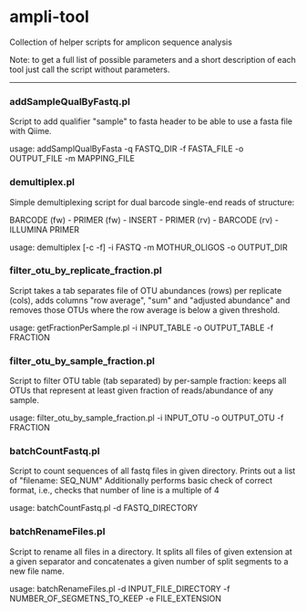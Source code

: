 # ampli-tool
Collection of helper scripts for amplicon sequence analysis

Note: to get a full list of possible parameters and a short description of each tool just call the script without parameters.


---


### addSampleQualByFastq.pl
Script to add qualifier "sample" to fasta header to be able to use a fasta file with Qiime.

usage: addSamplQualByFasta -q FASTQ_DIR -f FASTA_FILE -o OUTPUT_FILE -m MAPPING_FILE



### demultiplex.pl
Simple demultiplexing script for dual barcode single-end reads of structure:

BARCODE (fw) - PRIMER (fw) - INSERT - PRIMER (rv) - BARCODE (rv) - ILLUMINA PRIMER

usage: demultiplex [-c -f] -i FASTQ -m MOTHUR_OLIGOS -o OUTPUT_DIR



### filter_otu_by_replicate_fraction.pl
Script takes a tab separates file of OTU abundances (rows) per replicate (cols), adds columns "row average", "sum" and "adjusted abundance" and removes those OTUs where the row average is below a given threshold.

usage: getFractionPerSample.pl -i INPUT_TABLE -o OUTPUT_TABLE -f FRACTION



### filter_otu_by_sample_fraction.pl
Script to filter OTU table (tab separated) by per-sample fraction: keeps all OTUs that represent at least given fraction of reads/abundance of any sample.

usage: filter_otu_by_sample_fraction.pl -i INPUT_OTU -o OUTPUT_OTU -f FRACTION



### batchCountFastq.pl
Script to count sequences of all fastq files in given directory. Prints out a list of "filename: SEQ_NUM" Additionally performs basic check of correct format, i.e., checks that number of line is a multiple of 4

usage: batchCountFastq.pl -d FASTQ_DIRECTORY



### batchRenameFiles.pl
Script to rename all files in a directory. It splits all files of given extension at a given separator and concatenates a given number of split segments to a new file name.

usage: batchRenameFiles.pl -d INPUT_FILE_DIRECTORY -f NUMBER_OF_SEGMETNS_TO_KEEP -e FILE_EXTENSION


